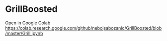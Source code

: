 # GrillBoosted

Open in Google Colab
https://colab.research.google.com/github/nebojsabozanic/GrillBoosted/blob/master/Grill.ipynb
